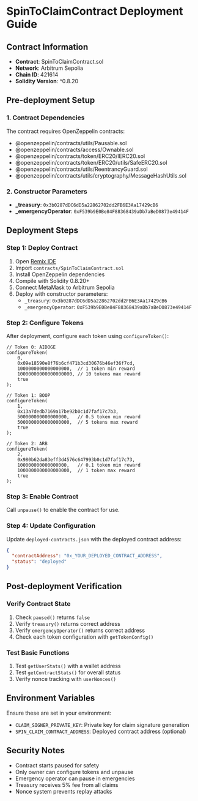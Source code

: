# SpinToClaimContract Deployment Guide

## Contract Information
- **Contract**: SpinToClaimContract.sol
- **Network**: Arbitrum Sepolia
- **Chain ID**: 421614
- **Solidity Version**: ^0.8.20

## Pre-deployment Setup

### 1. Contract Dependencies
The contract requires OpenZeppelin contracts:
- @openzeppelin/contracts/utils/Pausable.sol
- @openzeppelin/contracts/access/Ownable.sol
- @openzeppelin/contracts/token/ERC20/IERC20.sol
- @openzeppelin/contracts/token/ERC20/utils/SafeERC20.sol
- @openzeppelin/contracts/utils/ReentrancyGuard.sol
- @openzeppelin/contracts/utils/cryptography/MessageHashUtils.sol

### 2. Constructor Parameters
- **_treasury**: `0x3b0287dDC6dD5a22862702dd2FB6E3Aa17429cB6`
- **_emergencyOperator**: `0xF539b9E0Be84F88368439aDb7aBeD0873e49414F`

## Deployment Steps

### Step 1: Deploy Contract
1. Open [Remix IDE](https://remix.ethereum.org/)
2. Import `contracts/SpinToClaimContract.sol`
3. Install OpenZeppelin dependencies
4. Compile with Solidity 0.8.20+
5. Connect MetaMask to Arbitrum Sepolia
6. Deploy with constructor parameters:
   - `_treasury`: `0x3b0287dDC6dD5a22862702dd2FB6E3Aa17429cB6`
   - `_emergencyOperator`: `0xF539b9E0Be84F88368439aDb7aBeD0873e49414F`

### Step 2: Configure Tokens
After deployment, configure each token using `configureToken()`:

```solidity
// Token 0: AIDOGE
configureToken(
    0, 
    0x09e18590e8f76b6cf471b3cd30676b46ef36f7cd,
    1000000000000000000,  // 1 token min reward
    10000000000000000000, // 10 tokens max reward
    true
);

// Token 1: BOOP  
configureToken(
    1,
    0x13a7dedb7169a17be92b0c1d7faf17c7b3,
    500000000000000000,   // 0.5 token min reward
    5000000000000000000,  // 5 tokens max reward
    true
);

// Token 2: ARB
configureToken(
    2,
    0x980b62da83eff3d4576c647993b0c1d7faf17c73,
    100000000000000000,   // 0.1 token min reward
    1000000000000000000,  // 1 token max reward
    true
);
```

### Step 3: Enable Contract
Call `unpause()` to enable the contract for use.

### Step 4: Update Configuration
Update `deployed-contracts.json` with the deployed contract address:

```json
{
  "contractAddress": "0x_YOUR_DEPLOYED_CONTRACT_ADDRESS",
  "status": "deployed"
}
```

## Post-deployment Verification

### Verify Contract State
1. Check `paused()` returns `false`
2. Verify `treasury()` returns correct address
3. Verify `emergencyOperator()` returns correct address
4. Check each token configuration with `getTokenConfig()`

### Test Basic Functions
1. Test `getUserStats()` with a wallet address
2. Test `getContractStats()` for overall status
3. Verify nonce tracking with `userNonces()`

## Environment Variables
Ensure these are set in your environment:
- `CLAIM_SIGNER_PRIVATE_KEY`: Private key for claim signature generation
- `SPIN_CLAIM_CONTRACT_ADDRESS`: Deployed contract address (optional)

## Security Notes
- Contract starts paused for safety
- Only owner can configure tokens and unpause
- Emergency operator can pause in emergencies
- Treasury receives 5% fee from all claims
- Nonce system prevents replay attacks